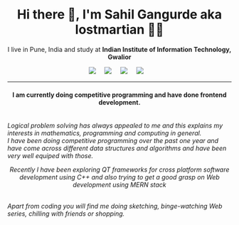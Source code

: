 <h1 align='center'> Hi there 👋, I'm Sahil Gangurde aka lostmartian  🙋‍💻 </h1>

<p align='center'>
  I live in Pune, India and study at <b>Indian Institute of Information Technology, Gwalior</b> 
</p>

<p align='center'>
  <a href="https://twitter.com/lost_martian_"><img src="https://img.shields.io/badge/twitter-%231DA1F2.svg?&style=for-the-badge&logo=twitter&logoColor=white" /></a>&nbsp;&nbsp;&nbsp;&nbsp;
  <a href="mailto:sahilgangurde08@gmail.com"><img src="https://img.shields.io/badge/gmail-%23D14836.svg?&style=for-the-badge&logo=gmail&logoColor=white" /></a>&nbsp;&nbsp;&nbsp;&nbsp;
  <a href="https://www.linkedin.com/in/sahil-gangurde-189640190/"><img src="https://img.shields.io/badge/linkedin-%230077B5.svg?&style=for-the-badge&logo=linkedin&logoColor=white" /></a>&nbsp;&nbsp;&nbsp;&nbsp;
  <a href="https://www.instagram.com/_lostmartian_/"><img src="	https://img.shields.io/badge/instagram-%23E4405F.svg?&style=for-the-badge&logo=instagram&logoColor=white" /></a>&nbsp;&nbsp;&nbsp;&nbsp;
</p>

<hr>

<p align='center'> 
    <h4 align='center'> I am currently doing competitive programming and have done frontend development.</h4>
    
  <br>
    
   <i align='center'>
   Logical problem solving has always appealed to me and this explains my interests in mathematics, programming and computing in general.
      
   <br>
   I have been doing competitive programming over the past one year and have come across different data structures and algorithms and have been very well equiped      with those.

   <br>
    
   Recently I have been exploring QT frameworks for cross platform software development using C++ and also trying to get a good grasp on Web development using MERN    stack

   <br>
   Apart from coding you will find me doing sketching, binge-watching Web series, chilling with friends or shopping.

</i>
</p>
